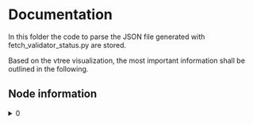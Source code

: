 # Documentation
In this folder the code to parse the JSON file generated with fetch_validator_status.py are stored.

Based on the vtree visualization, the most important information shall be outlined in the following.

## Node information

<details>
<summary>0</summary>
name: Node1
<br>
client-address	:	tcp://192.168.188.32:9702#
<br>
node-address	:	tcp://192.168.188.32:9701
    <details><summary>status</summary>
uptime : 0:38:37
<br>
<details><summary>software</summary>
indy-node: 1.12.4
</details>
</details>
<details><summary>response</summary>
<details><summary>result</summary>
<details><summary>data</summary>
<details><summary>Pool_info</summary>
<details><summary>Total_nodes_count : 4</summary>
<details><summary>Reachable_nodes</summary></details>
</details>
</details>
</details>
</details>
</details>